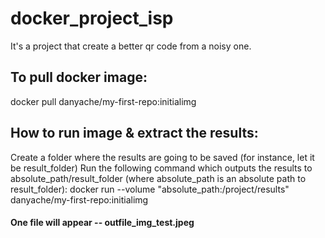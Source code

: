 # docker_project_isp

It's a project that create a better qr code from a noisy one. 

## To pull docker image:

docker pull danyache/my-first-repo:initialimg

## How to run image & extract the results:

Create a folder where the results are going to be saved (for instance, let it be result_folder)
Run the following command which outputs the results to absolute_path/result_folder (where absolute_path is an absolute path to result_folder):
docker run --volume "absolute_path:/project/results" danyache/my-first-repo:initialimg

#### One file will appear -- outfile_img_test.jpeg 
